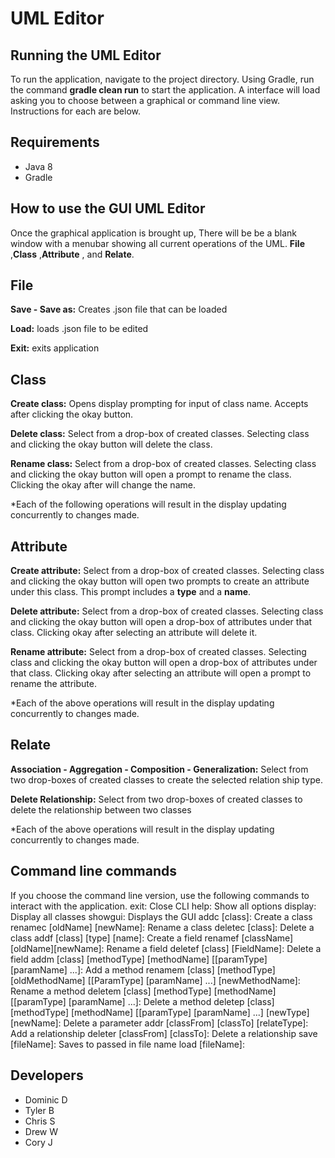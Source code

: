 # UML Editor

## Running the UML Editor
To run the application, navigate to the project directory. Using Gradle, run the command **gradle clean run** to start the application. A interface will load asking you to choose between a graphical or command line view. Instructions for each are below. 

## Requirements
* Java 8
* Gradle

## How to use the GUI UML Editor
Once the graphical application is brought up, There will be be a blank window with a menubar showing all current operations of the UML.
**File** ,**Class** ,**Attribute** , and **Relate**. 

## File
**Save - Save as:** Creates .json file that can be loaded

**Load:** loads .json file to be edited

**Exit:** exits application

## Class
**Create class:** Opens display prompting for input of class name. Accepts after clicking the okay button.

**Delete class:** Select from a drop-box of created classes. Selecting class and clicking the okay button will delete the class.

**Rename class:** Select from a drop-box of created classes. 
Selecting class and clicking the okay button will open a prompt to rename the class. Clicking the okay after will change the name.

*Each of the following operations will result in the display updating concurrently to changes made.

## Attribute
**Create attribute:** Select from a drop-box of created classes. Selecting class and clicking the okay button will open two prompts to create an attribute under this class. This prompt includes a **type** and a **name**.  

**Delete attribute:** Select from a drop-box of created classes. Selecting class and clicking the okay button will open a drop-box of attributes under that class. Clicking okay after selecting an attribute will delete it.  

**Rename attribute:** Select from a drop-box of created classes. Selecting class and clicking the okay button will open a drop-box of attributes under that class. Clicking okay after selecting an attribute will open a prompt to rename the attribute.

*Each of the above operations will result in the display updating concurrently to changes made.

## Relate
**Association - Aggregation - Composition - Generalization:** Select from two drop-boxes of created classes to create the selected relation ship type.  

**Delete Relationship:** Select from two drop-boxes of created classes to delete the relationship between two classes

*Each of the above operations will result in the display updating concurrently to changes made.

## Command line commands
If you choose the command line version, use the following commands to interact with the application. 
exit:                                                                                            Close CLI
help:                                                                                            Show all options
display:                                                                                         Display all classes
showgui:                                                                                         Displays the GUI
addc [class]:                                                                                    Create a class
renamec [oldName] [newName]:                                                                     Rename a class
deletec [class]:                                                                                 Delete a class
addf [class] [type] [name]:                                                                      Create a field
renamef [className] [oldName][newName]:                                                          Rename a field
deletef [class] [FieldName]:                                                                     Delete a field
addm [class] [methodType] [methodName] [[paramType] [paramName] ...]:                            Add a method
renamem [class] [methodType] [oldMethodName] [[ParamType] [paramName] ...] [newMethodName]:      Rename a method
deletem [class] [methodType] [methodName] [[paramType] [paramName] ...]:                         Delete a method
deletep [class] [methodType] [methodName] [[paramType] [paramName] ...] [newType] [newName]:     Delete a parameter
addr [classFrom] [classTo] [relateType]:                                                         Add a relationship
deleter [classFrom] [classTo]:                                                                   Delete a relationship
save [fileName]:                                                                                 Saves to passed in file name
load [fileName]:   


## Developers
* Dominic D
* Tyler B
* Chris S
* Drew W
* Cory J
